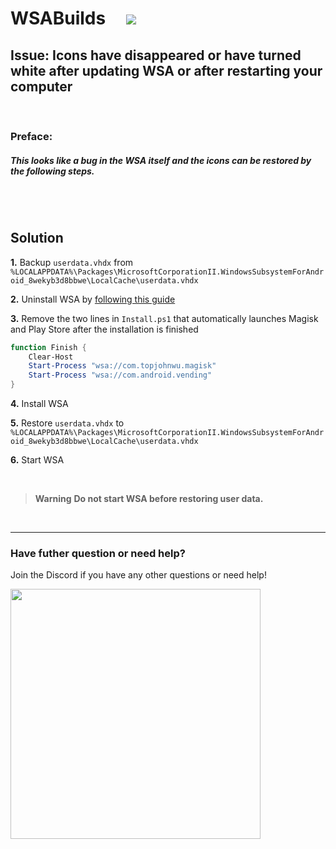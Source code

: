 
# WSABuilds &nbsp; &nbsp; <img src="https://img.shields.io/github/downloads/MustardChef/WSABuilds/total?label=Total%20Downloads&style=for-the-badge"/> &nbsp; 


## Issue: Icons have disappeared or have turned white after updating WSA or after restarting your computer

</br>

### Preface:
##### This looks like a bug in the WSA itself and the icons can be restored by the following steps.

</br>
</br>

## Solution
 
**1.** Backup `userdata.vhdx` from `%LOCALAPPDATA%\Packages\MicrosoftCorporationII.WindowsSubsystemForAndroid_8wekyb3d8bbwe\LocalCache\userdata.vhdx`

**2.** Uninstall WSA by [following this guide](https://github.com/MustardChef/WSABuilds#--uninstallation)
 
**3.** Remove the two lines in `Install.ps1` that automatically launches Magisk and Play Store after the installation is finished

```powershell
function Finish {
    Clear-Host
    Start-Process "wsa://com.topjohnwu.magisk"
    Start-Process "wsa://com.android.vending"
}
```

**4.** Install WSA
 
**5.** Restore `userdata.vhdx`  to `%LOCALAPPDATA%\Packages\MicrosoftCorporationII.WindowsSubsystemForAndroid_8wekyb3d8bbwe\LocalCache\userdata.vhdx`

**6.** Start WSA

</br>

> **Warning**
>**Do not start WSA before restoring user data.**

</br>

---

### Have futher question or need help?

Join the Discord if you have any other questions or need help!

[<img src="https://invidget.switchblade.xyz/2thee7zzHZ" style="width: 400px;"/>](https://discord.gg/2thee7zzHZ)